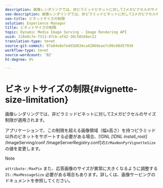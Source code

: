 ```yaml
---
description: 画像レンダリングでは、非ピラミッドビネットに対して2メガピクセルのサイズ制限が適用されます。
seo-description: 画像レンダリングでは、非ピラミッドビネットに対して2メガピクセルのサイズ制限が適用されます。
seo-title: ビネットサイズの制限
solution: Experience Manager
title: ビネットサイズの制限
topic: Dynamic Media Image Serving - Image Rendering API
uuid: 218e8c7e-f313-47cb-af42-30c585d4ec12
translation-type: tm+mt
source-git-commit: 97a84e8e7edd3d834ca42069eae7c09c00d57938
workflow-type: tm+mt
source-wordcount: '92'
ht-degree: 0%

---
```



# ビネットサイズの制限{#vignette-size-limitation}

画像レンダリングでは、非ピラミッドビネットに対して2メガピクセルのサイズ制限が適用されます。

アプリケーションで、この制限を超える画像領域（幅x高さ）を持つピラミッド以外のビネットをサポートする必要がある場合、[!DNL *[!DNL install_root]* /ImageServing/conf /ImageServerRegistry.conf]の`IrMaxNonPyrVignetteSize`の値を変更します。

>[!NOTE]
>
>`attribute::MaxPix` また、応答画像のサイズが異常に大きくなるように調整する `IS::MaxMessageSize` 必要がある場合もあります。詳しくは、画像サービングのドキュメントを参照してください。

